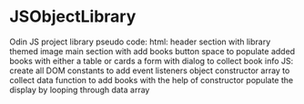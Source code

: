 # JSObjectLibrary
Odin JS project library
pseudo code:
html:
    header section with library themed image
    main section with add books button
    space to populate added books with either a table or cards
    a form with dialog to collect book info
JS:
    create all DOM constants to add event listeners
    object constructor 
    array to collect data
    function to add books with the help of constructor
    populate the display by looping through data array
